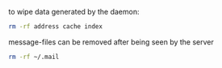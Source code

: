 to wipe data generated by the daemon:

``` sh
rm -rf address cache index
```

message-files can be removed after being seen by the server

``` sh
rm -rf ~/.mail
```
